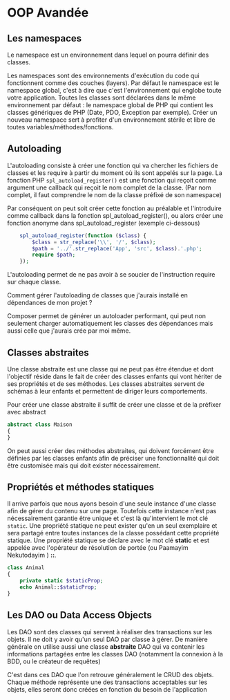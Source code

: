 # OOP Avandée

## Les namespaces

Le namespace est un environnement dans lequel on pourra définir des classes.

Les namespaces sont des environnements d'exécution du code qui fonctionnent comme des couches (layers). Par défaut le namespace est le namespace global, c'est à dire que c'est l'environnement qui englobe toute votre application. Toutes les classes sont déclarées dans le même environnement par défaut : le namespace global de PHP qui contient les classes génériques de PHP (Date, PDO, Exception par exemple). Créer un nouveau namespace sert à profiter d'un environnement stérile et libre de toutes variables/méthodes/fonctions.

## Autoloading

L'autoloading consiste à créer une fonction qui va chercher les fichiers de classes et les require à partir du moment où ils sont appelés sur la page.
La fonction PHP `spl_autoload_register()` est une fonction qui reçoit comme argument une callback qui reçoit le nom complet de la classe. (Par nom complet, il faut comprendre le nom de la classe préfixé de son namespace)

Par conséquent on peut soit créer cette fonction au préalable et l'introduire comme callback dans la fonction spl_autoload_register(), ou alors créer une fonction anonyme dans spl_autoload_register (exemple ci-dessous)

```php
    spl_autoload_register(function ($class) {
        $class = str_replace('\\', '/', $class);
        $path = '../'.str_replace('App', 'src', $class).'.php';
        require $path;
    });
```

L'autoloading permet de ne pas avoir à se soucier de l'instruction require sur chaque classe.

Comment gérer l'autoloading de classes que j'aurais installé en dépendances de mon projet ?

Composer permet de générer un autoloader performant, qui peut non seulement charger automatiquement les classes des dépendances mais aussi celle que j'aurais crée par moi même.

## Classes abstraites

Une classe abstraite est une classe qui ne peut pas être étendue et dont l'objectif réside dans le fait de créer des classes enfants qui vont hériter de ses propriétés et de ses méthodes.
Les classes abstraites servent de schémas à leur enfants et permettent de diriger leurs comportements.

Pour créer une classe abstraite il suffit de créer une classe et de la préfixer avec abstract

```php
abstract class Maison
{
}
```

On peut aussi créer des méthodes abstraites, qui doivent forcément être définies par les classes enfants afin de préciser une fonctionnalité qui doit être customisée mais qui doit exister nécessairement.

## Propriétés et méthodes statiques

Il arrive parfois que nous ayons besoin d'une seule instance d'une classe afin de gérer du contenu sur une page. Toutefois cette instance n'est pas nécessairement garantie être unique et c'est là qu'intervient le mot clé `static`.
Une propriété statique ne peut exister qu'en un seul exemplaire et sera partagé entre toutes instances de la classe possédant cette propriété statique.
Une propriété statique se déclare avec le mot clé **static** et est appelée avec l'opérateur de résolution de portée (ou Paamayim Nekutodayim ) **::**.

```php
class Animal
{
    private static $staticProp;
    echo Animal::$staticProp;
}
```

## Les DAO ou Data Access Objects

Les DAO sont des classes qui servent à réaliser des transactions sur les objets.
Il ne doit y avoir qu'un seul DAO par classe à gérer.
De manière générale on utilise aussi une classe **abstraite** DAO qui va contenir les informations partagées entre les classes DAO (notamment la connexion à la BDD, ou le créateur de requêtes)

C'est dans ces DAO que l'on retrouve généralement le CRUD des objets.
Chaque méthode représente une des transactions acceptables sur les objets, elles seront donc créées en fonction du besoin de l'application
